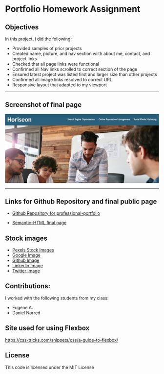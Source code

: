 # Portfolio Homework Assignment

## Objectives

In this project, i did the following:

- Provided samples of prior projects
- Created name, picture, and nav section wiith about me, contact, and project links
- Checked that all page links were functional
- Confirmed all Nav links scrolled to correct section of the page
- Ensured latest project was listed first and larger size than other projects
- Confirmed all image links resolved to correct URL
- Responsive layout that adapted to my viewport 

-----
## Screenshot of final page

![Screenshot of final webpage](./assets/images/final-page.jpg)

-----
## Links for Github Repository and final public page

- [Github Repository for professional-portfolio](https://ksjefferies.github.io/professional-portfolio/l)

- [Semantic-HTML final page](https://ksjefferies.github.io/semantic-html/)
## Stock images
- [Pexels Stock Images](https://www.pexels.com)
- [Google Image](https://www.reuters.com/technology/google-services-down-some-users-downdetector-2021-06-29/)
- [Github Image](https://www.omgubuntu.co.uk/2018/06/microsoft-buying-github)
- [Linkedin Image](https://techsavvy.life/2022/02/17/want-to-change-your-linkedin-profile-url/)
- [Twitter Image](https://www.indiatvnews.com/technology/news-twitter-edit-button-introduction-on-one-condition-know-what-is-it-631301)




## Contributions:
I worked with the following students from my class:
- Eugene A.
- Daniel Norred
## Site used for using Flexbox
https://css-tricks.com/snippets/css/a-guide-to-flexbox/
## License
This code is licensed under the MIT License